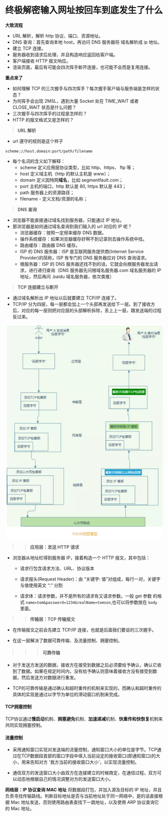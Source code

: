 # 终极解密输入网址按回车到底发生了什么

**大致流程**
- URL 解析，解析 http 协议、端口、资源地址。
- DNS 查询：首先查询本地 host，再访问 DNS 服务器将 域名解析成 ip 地址。
- 建立 TCP 连接。
- 服务器收到请求后处理，并且构造响应返回给客户端。
- 客户端接收 HTTP 报文响应。
- 渲染页面，最后有可能会四次挥手断开连接，也可能不会而是复用连接。

**重点来了**
- 如何理解 TCP 的三次握手与四次挥手？每次握手客户端与服务端是怎样的状态？
- 为何挥手会出现 2MSL，遇到大量 Socket 处在 TIME_WAIT 或者 CLOSE_WAIT 状态是什么问题？
- 三次握手与四次挥手的过程是怎样的？
- HTTP 的报文格式又是怎样的？

>**URL 解析**
- url 遵守的规则是这个样子
```
scheme://host.domain:port/path/filename
```

- 每个名词的含义如下解释：
   - scheme 定义应用层协议类型，比如 http、https、 ftp 等；
   - host 定义域主机（http 的默认主机是 www）；
   - domain  定义因特网**域名**，比如 segmentfault.com；
   - port 主机的端口，http 默认是 80, https 默认是 443；
   - path 服务器上的资源路径；
   - filename - 定义文档/资源的名称；

>**DNS 查询**
- 浏览器不能直接通过域名找到服务器，只能通过 IP 地址。
- 那浏览器是如何通过域名查询到我们输入的 url 对应的 IP 呢？
   - 浏览器缓存：按照一定频率缓存 DNS 数据。
   - 操作系统缓存：如果浏览器缓存好啊不到记录则去操作系统中找。
   - 路由缓存：路由器 DNS 缓存。
   - ISP 的 DNS 服务器：ISP 是互联网服务提供商(Internet Service Provider)的简称，ISP 有专门的 DNS 服务器应对 DNS 查询请求。
   - 根服务器：ISP 的 DNS 服务器还找不到的话，它就会向根服务器发出请求，进行递归查询（DNS 服务器先问根域名服务器.com 域名服务器的 IP 地址，然后再问 .baidu 域名服务器，依次类推）

>**TCP 连接建立与断开**
- 通过域名解析出 IP 地址以后就要建立 TCP/IP 连接了。
- TCP/IP 分为四层，每一层都会加上一个头部再发送给下一层。到了接收方后，对应的每一层则把对应层的头部解析拆除，丢上上一层，跟发送端的过程反过来。

<div align="center">
 <img src="./../imgs/640.png" />
</div>

>>**应用层：发送 HTTP 请求**
   - 浏览器从地址栏得到服务器 IP，接着构造一个 HTTP 报文，其中包括：
      - 请求行包含请求方法、URL、协议版本

      - 请求报头(Request Header)：由 “关键字: 值”对组成，每行一对，关键字与值使用英文 “:” 分割

      - 请求体：请求参数，并不是所有的请求有又请求参数。一般 get 参数 的格式 `name=tom&password=1234&realName=tomson`,也可以将参数放在 `body` 里面。

>>**传输层：TCP 传输报文**
   - 在传输报文之前会先建立 TCP/IP 连接，也就是后面我们要说的三次握手。

   - 在这一层解决了数据可靠传输、及流量控制、拥塞控制。 
>>>#### 可靠传输
   - 对于发送方发送的数据，接收方在接受到数据之后必须要给予确认，确认它收到了数据。如果在规定时间内，没有给予确认则意味着接收方没有接受到数据，然后发送方对数据进行重发。

- TCP的可靠传输是通过确认和超时重传的机制来实现的，而确认和超时重传的具体的实现是通过以字节为单位的滑动窗口机制来完成。 

#### TCP拥塞控制
TCP协议通过**慢启动**机制、**拥塞避免**机制、**加速递减**机制、**快重传和快恢复**机制来共同实现拥塞控制。

#### 流量控制
- 采用通知窗口实现对发送端的流量控制，通知窗口大小的单位是字节。TCP通过在TCP数据段首部的窗口字段中填入当前设定的接收窗口(即通知窗口)的大小，用来告知对方 '我方当前的接收窗口大小'，以实现流量控制。

- 通信双方的发送窗口大小由双方在连接建立的时候商定，在通信过程，双方可以动态地根据自己的情况调整对方的发送窗口大小。

**网络层：IP 协议查询 MAC 地址**
将数据段打包，并加入源及目标的 IP 地址，并且负责寻找传输路线。判断目标地址是否与当前地址处于同一网络中，是的话直接根据 Mac 地址发送，否则使用路由表查找下一跳地址，以及使用 ARP 协议查询它的 Mac 地址。